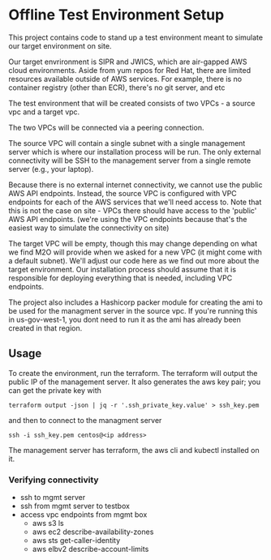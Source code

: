 # Offline Test Environment Setup

This project contains code to stand up a test environment meant to simulate our target environment on site.

Our target envrironment is SIPR and JWICS, which are air-gapped AWS cloud environments.  Aside from yum repos for Red Hat, there are limited resources available outside of AWS services.  For example, there is no container registry (other than ECR), there's no git server, and etc

The test environment that will be created consists of two VPCs - a source vpc and a target vpc.  

The two VPCs will be connected via a peering connection.  

The source VPC will contain a single subnet with a single management server which is where our installation process will be run.  The only external connectivity will be SSH to the management server from a single remote server (e.g., your laptop).  

Because there is no external internet connectivity, we cannot use the public AWS API endpoints.  Instead, the source VPC
is configured with VPC endpoints for each of the AWS services that we'll need access to.  Note that this is not the case on site - VPCs there should have access to the 'public' AWS API endpoints.  (we're using the VPC endpoints because that's the easiest way to simulate the connectivity on site)

The target VPC will be empty, though this may change depending on what we find M2O will provide when we asked for a new VPC (it might come with a default subnet).  We'll adjust our code here as we find out more about the target environment.  Our installation process should assume that it is responsible for deploying everything that is needed, including VPC endpoints.

The project also includes a Hashicorp packer module for creating the ami to be used for the managment server in the source vpc.  If you're running this in us-gov-west-1, you dont need to run it as the ami has already been created in that region.


## Usage

To create the environment, run the terraform.  The terraform will output the public IP of the management server.  It also generates the aws key pair; you can get the private key with
```
terraform output -json | jq -r '.ssh_private_key.value' > ssh_key.pem
```
and then to connect to the managment server
```
ssh -i ssh_key.pem centos@<ip address>
```

The management server has terraform, the aws cli and kubectl installed on it.


### Verifying connectivity
- ssh to mgmt server
- ssh from mgmt server to testbox
- access vpc endpoints from mgmt box
  - aws s3 ls 
  - aws ec2 describe-availability-zones 
  - aws sts get-caller-identity
  - aws elbv2 describe-account-limits
  
